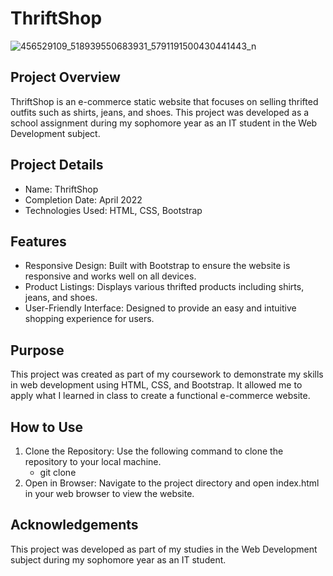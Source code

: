 # ThriftShop
![456529109_518939550683931_5791191500430441443_n](https://github.com/user-attachments/assets/e30824ce-f6f7-43af-a604-1c343b18e7d1)

## Project Overview
ThriftShop is an e-commerce static website that focuses on selling thrifted outfits such as shirts, jeans, and shoes. This project was developed as a school assignment during my sophomore year as an IT student in the Web Development subject.

## Project Details
- Name: ThriftShop
- Completion Date: April 2022
- Technologies Used: HTML, CSS, Bootstrap

## Features
- Responsive Design: Built with Bootstrap to ensure the website is responsive and works well on all devices.
- Product Listings: Displays various thrifted products including shirts, jeans, and shoes.
- User-Friendly Interface: Designed to provide an easy and intuitive shopping experience for users.

## Purpose
This project was created as part of my coursework to demonstrate my skills in web development using HTML, CSS, and Bootstrap. It allowed me to apply what I learned in class to create a functional e-commerce website.

## How to Use
1. Clone the Repository: Use the following command to clone the repository to your local machine.
   - git clone <repository-url>
3. Open in Browser: Navigate to the project directory and open index.html in your web browser to view the website.

## Acknowledgements
This project was developed as part of my studies in the Web Development subject during my sophomore year as an IT student.
